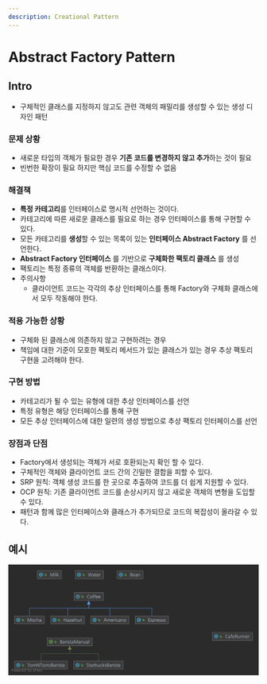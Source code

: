 ```yaml
---
description: Creational Pattern
---
```


# Abstract Factory Pattern

## Intro

* 구체적인 클래스를 지정하지 않고도 관련 객체의 패밀리를 생성할 수 있는 생성 디자인 패턴

### 문제 상황

* 새로운 타입의 객체가 필요한 경우 **기존 코드를 변경하지 않고 추가**하는 것이 필요
* 빈번한 확장이 필요 하지만 핵심 코드를 수정할 수 없음

### 해결책

* **특정 카테고리**를 인터페이스로 명시적 선언하는 것이다.
* 카테고리에 따른 새로운 클래스를 필요로 하는 경우 인터페이스를 통해 구현할 수 있다.
* 모든 카테고리를 **생성**할 수 있는 목록이 있는 **인터페이스 Abstract Factory** 를 선언한다.
* **Abstract Factory 인터페이스** 를 기반으로 **구체화한 팩토리 클래스** 를 생성
* 팩토리는 특정 종류의 객체를 반환하는 클래스이다.
* 주의사항
	* 클라이언트 코드는 각각의 추상 인터페이스를 통해 Factory와 구체화 클래스에서 모두 작동해야 한다.

### 적용 가능한 상황

* 구체화 된 클래스에 의존하지 않고 구현하려는 경우
* 책임에 대한 기준이 모호한 펙토리 메서드가 있는 클래스가 있는 경우 추상 팩토리 구현을 고려해야 한다.

### 구현 방법

* 카테고리가 될 수 있는 유형에 대한 추상 인터페이스를 선언
* 특정 유형은 해당 인터페이스를 통해 구현
* 모든 추상 인터페이스에 대한 일련의 생성 방법으로 추상 팩토리 인터페이스를 선언

### 장점과 단점

* Factory에서 생성되는 객체가 서로 호환되는지 확인 할 수 있다.
* 구체적인 객체와 클라이언트 코드 간의 긴밀한 결합을 피할 수 있다.
* SRP 원칙: 객체 생성 코드를 한 곳으로 추출하여 코드를 더 쉽게 지원할 수 있다.
* OCP 원칙: 기존 클라이언트 코드를 손상시키지 않고 새로운 객체의 변형을 도입할 수 있다.
* 패턴과 함께 많은 인터페이스와 클래스가 추가되므로 코드의 복잡성이 올라갈 수 있다.

## 예시

![Coffee Abstract Factory Pattern](../../.gitbook/assets/coffee_abstract.png)
